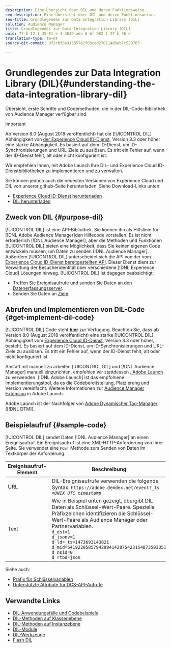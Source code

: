 ```yaml
---
description: Eine Übersicht über DIL und deren Funktionsweise.
seo-description: Eine Übersicht über DIL und deren Funktionsweise.
seo-title: Grundlegendes zur Data Integration Library (DIL)
solution: Audience Manager
title: Grundlegendes zur Data Integration Library (DIL)
uuid: 77 b 12 f 35-81 e 4-4639-ada 6-bf 982 f 27 b 36 e
translation-type: tm+mt
source-git-commit: 8f2cbf8a31335762f03cad278114d9ab7c520763

---
```



# Grundlegendes zur Data Integration Library (DIL){#understanding-the-data-integration-library-dil}

Übersicht, erste Schritte und Codemethoden, die in der DIL-Code-Bibliothek von Audience Manager verfügbar sind.

>[!IMPORTANT]
>
>Ab Version 8.0 (August 2018 veröffentlicht) hat die [!UICONTROL DIL] Abhängigkeit von [der Experience Cloud ID-Dienst](https://marketing.adobe.com/resources/help/en_US/mcvid/), Version 3.3 oder höher eine starke Abhängigkeit. Es basiert auf dem ID-Dienst, um ID-Synchronisierungen und URL-Ziele zu auslösen. Es tritt ein Fehler auf, wenn der ID-Dienst fehlt, alt oder nicht konfiguriert ist.
>
>Wir empfehlen Ihnen, mit Adobe Launch Ihre DIL- und Experience Cloud ID-Dienstbibliotheken zu implementieren und zu verwalten.

Sie können jedoch auch die neuesten Versionen von Experience Cloud und DIL von unserer github-Seite herunterladen. Siehe Download-Links unten:

* [Experience Cloud ID-Dienst herunterladen](https://github.com/Adobe-Marketing-Cloud/id-service/releases)
* [DIL herunterladen](https://github.com/Adobe-Marketing-Cloud/dil/releases)

## Zweck von DIL {#purpose-dil}

[!UICONTROL DIL] ist eine API-Bibliothek. Sie können ihn als Hilfslinie für [!DNL Adobe Audience Manager]den Hilfecode vorstellen. Es ist nicht erforderlich [!DNL Audience Manager], aber die Methoden und Funktionen [!UICONTROL DIL] bieten eine Möglichkeit, dass Sie keinen eigenen Code entwickeln müssen, um Daten zu senden [!DNL Audience Manager]. Außerdem [!UICONTROL DIL] unterscheidet sich die API von der vom [Experience Cloud ID-Dienst bereitgestellten API](https://marketing.adobe.com/resources/help/en_US/mcvid/). Dieser Dienst dient zur Verwaltung der Besucheridentität über verschiedene [!DNL Experience Cloud] Lösungen hinweg. [!UICONTROL DIL] Ist dagegen beabsichtigt:

* Treffen Sie Ereignisaufrufe und senden Sie Daten an den [Datenerfassungsserver](../reference/system-components/components-data-collection.md).
* Senden Sie Daten an [Ziele](../features/destinations/destinations.md).

## Abrufen und Implementieren von DIL-Code {#get-implement-dil-code}

[!UICONTROL DIL] Code steht **[hier](https://github.com/Adobe-Marketing-Cloud/dil/releases)** zur Verfügung. Beachten Sie, dass ab Version 8.0 (August 2018 veröffentlicht) eine starke [!UICONTROL DIL] Abhängigkeit vom [Experience Cloud ID-Dienst](https://marketing.adobe.com/resources/help/en_US/mcvid/), Version 3.3 oder höher, besteht. Es basiert auf dem ID-Dienst, um ID-Synchronisierungen und URL-Ziele zu auslösen. Es tritt ein Fehler auf, wenn der ID-Dienst fehlt, alt oder nicht konfiguriert ist.

Anstatt mit manuell zu arbeiten [!UICONTROL DIL] und [!DNL Audience Manager] manuell einzurichten, empfehlen wir stattdessen [, Adobe Launch](https://docs.adobelaunch.com/) zu verwenden. [!DNL Adobe Launch] ist das empfohlene Implementierungstool, da es die Codebereitstellung, Platzierung und Version vereinfacht. Weitere Informationen zur [Audience Manager Extension](https://docs.adobelaunch.com/extension-reference/web/adobe-audience-manager-extension) in Adobe Launch.

Adobe Launch ist der Nachfolger von [Adobe Dynamischer Tag-Manager](https://marketing.adobe.com/resources/help/en_US/dtm/c_overview.html) ([!DNL DTM]).

## Beispielaufruf {#sample-code}

[!UICONTROL DIL] sendet Daten [!DNL Audience Manager] an einen Ereignisaufruf. Ein Ereignisaufruf ist eine XML-HTTP-Anforderung von Ihrer Seite. Sie verwendet eine `POST` Methode zum Senden von Daten im Textkörper der Anforderung.

| Ereignisaufruf-Element | Beschreibung |
|--- |--- |
| URL | DIL-Ereignisaufrufe verwenden die folgende Syntax: `https://adobe.demdex.net/event?_ts =`*`UNIX UTC timestamp`* |
| Text | Wie in Beispiel unten gezeigt, übergibt DIL Daten als Schlüssel-Wert-Paare. Spezielle Präfixzeichen identifizieren die Schlüssel-Wert-Paare als Audience Manager oder Partnervariablen.<br>`d_dst=1`<br>`d_jsonv=1`<br>`d_ld=_ts=1473693143821`<br>`d_mid=54192285857942994142875423154873503351`<br>`d_nsid=0`<br>`d_rtbd=json`<br> |

Siehe auch:
* [Präfix für Schlüsselvariablen](../features/traits/trait-variable-prefixes.md)
* [Unterstützte Attribute für DCS-API-Aufrufe](../api/dcs-intro/dcs-api-reference/dcs-keys.md)

## Verwandte Links

* [DIL-Anwendungsfälle und Codebeispiele](/help/using/dil/dil-use-cases.md)
* [DIL-Methoden auf Klassenebene](/help/using/dil/dil-class-overview/dil-start.md)
* [DIL-Methoden auf Instanzebene](/help/using/dil/dil-instance-methods.md)
* [DIL-Module](/help/using/dil/dil-modules.md)
* [DIL-Werkzeuge](/help/using/dil/dil-tools.md)
* [Flash DIL](/help/using/dil/dil-flash.md)
